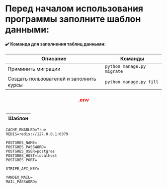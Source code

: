 <h1>Перед началом использования программы заполните шаблон данными:</h1>

<h4>✔️ Команда для заполнения таблиц данными: </h4>

| Описание                                | Команды                        |
|-----------------------------------------|--------------------------------|
| Приминить миграции                      | ```python manage.py migrate``` |
| Создать пользователей и заполнить курсы | ```python manage.py fill```    |

<H3 style="text-align: center;  color:red;"> .env </H3> 

 <div style="display: flex; align-items: center;">
    <div style="display: inline-block; margin: 2px;" >

| Шаблон |
|--------|

```text 
CACHE_ENABLED=True
REDIS=redis://127.0.0.1:6379

POSTGRES_NAME=
POSTGRES_PASSWORD=
POSTGRES_USER=postgres
POSTGRES_HOST=localhost
POSTGRES_PORT=

STRIPE_API_KEY=

YANDEX_MAIL=
MAIL_PASSWORD=
 ```

</div>
  </div>

